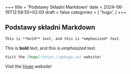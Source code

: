+++
title = 'Podstawy Składni Markdown'
date = 2024-06-19T12:58:55+02:00
draft = false
categories = [
   'hugo',
]
+++

## Podstawy składni Markdown

```md
This is **bold** text, and this is *emphasized* text.
```

This is **bold** text, and this is *emphasized* text.

```md
Visit the [Hugo](https://gohugo.io) website!
```

Visit the [Hugo](https://gohugo.io) website!
